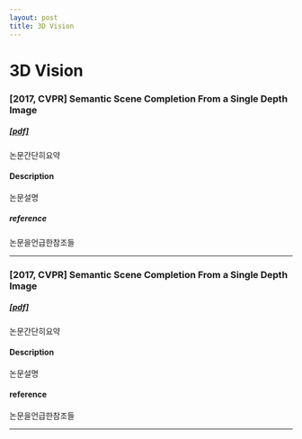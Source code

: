 ```yaml
---
layout: post
title: 3D Vision
---
```

3D Vision
=============
### **[2017, CVPR] Semantic Scene Completion From a Single Depth Image** 
##### [[pdf]](https://arxiv.org/abs/1611.08974)
논문간단히요약  

#### **Description**
논문설명

##### **reference**
논문을언급한참조들
* * *
### **[2017, CVPR] Semantic Scene Completion From a Single Depth Image** 
##### [[pdf]](https://arxiv.org/abs/1611.08974)
논문간단히요약

#### **Description**
논문설명

#### **reference**
논문을언급한참조들
* * *
